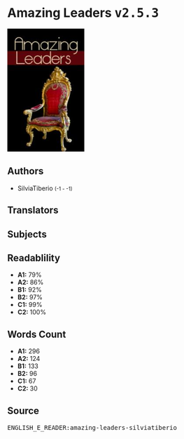 # Amazing Leaders <kbd>v2.5.3</kbd>

![](./cover.medium.jpg "")

## Authors


 - SilviaTiberio <small>(-1 - -1)</small>

## Translators



## Subjects



## Readablility


 - **A1:** 79%
 - **A2:** 86%
 - **B1:** 92%
 - **B2:** 97%
 - **C1:** 99%
 - **C2:** 100%

## Words Count


 - **A1:** 296
 - **A2:** 124
 - **B1:** 133
 - **B2:** 96
 - **C1:** 67
 - **C2:** 30

## Source


<kbd>ENGLISH_E_READER:amazing-leaders-silviatiberio</kbd>
